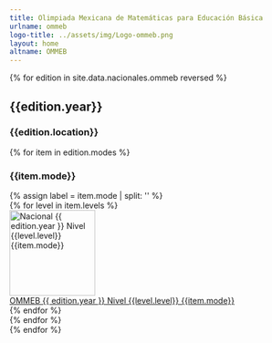 ```yaml
---
title: Olimpiada Mexicana de Matemáticas para Educación Básica
urlname: ommeb
logo-title: ../assets/img/Logo-ommeb.png
layout: home
altname: OMMEB
---
```


{% for edition in site.data.nacionales.ommeb reversed %}
<div class="row">
	<div class="col mb-3">
	<h2 class="text-center" id="{{edition.year}}">{{edition.year}}</h2>
	<h3 class="text-center">{{edition.location}}</h3>
	{% for item in edition.modes %}
  <h3>{{item.mode}}</h3>
	{% assign label = item.mode | split: '' %}
  <div class="row row-cols-1 row-cols-xl-4 row-cols-md-3 g-4">
	{% for level in item.levels %}
			<div class="col">
				<div class="card h-100 mb-3">
					<a
						href="{{site.baseurl}}/assets/pdf/Nacionales/OMMEB/{{edition.year}}-{{label[0]}}-N{{level.level}}.pdf"
						target="_blank"
						rel="noopener noreferrer"
					>
						<img
							height="150px"
							style="object-fit: contain;"
							class="card-img-top border-bottom bg-white"
							src="{{site.baseurl}}/assets/img/{{edition.thumbnail}}"
							alt="Nacional {{ edition.year }} Nivel {{level.level}} {{item.mode}}">
					</a>
					<div class="card-body">
						<a
							href="{{site.baseurl}}/assets/pdf/Nacionales/OMMEB/{{edition.year}}-{{label[0]}}-N{{level.level}}.pdf"
							target="_blank"
							class="card-link"
							rel="noopener noreferrer"
						>OMMEB {{ edition.year }} Nivel {{level.level}} {{item.mode}}</a>
					</div>
				</div>
			</div>
    {% endfor %}
    </div>
    {% endfor %}
  </div>
</div>
{% endfor %}